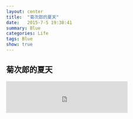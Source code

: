 ```yaml
---
layout: center
title:  "菊次郎的夏天"
date:   2015-7-5 19:38:41
summary: Blue
categories: Life
tags: Blue
show: true
---
```


## <span class="red">菊次郎的夏天</span>
<iframe frameborder="no" border="0" marginwidth="0" marginheight="0" width=330 height=86 src="http://music.163.com/outchain/player?type=2&id=444292&auto=1&height=66"></iframe>
